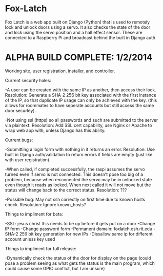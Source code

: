 Fox-Latch
=========

Fox Latch is a web app built on Django (Python) that is used to 
remotely lock and unlock doors using a servo. It also checks the 
state of the door and lock using the servo position and a hall 
effect sensor. These are connected to a Raspberry Pi and broadcast 
behind the built in Django auth.

ALPHA BUILD COMPLETE: 1/2/2014
==============================

Working site, user registration, installer, and controller.

Current security holes:

  -A user can be created with the same IP as another, then
   access their lock.
   Resolution: Generate a SHA-2 256 bit key associated with
               the first instance of the IP, so that duplicate
               IP usage can only be achieved with the key.
               (this allows for roommates to have seperate
               accounts but still access the same door securley).

  -Not using ssl (https) so all passwords and such are submitted
   to the server via plaintext.
   Resolution: Add SSL cert capability, use Nginx or Apache to
               wrap web app with, unless Django has this ability.

Current bugs:

  -Submitting a login form with nothing in it returns an error.
   Resolution: Use built in Django auth/validation to return
               errors if fields are empty (just like with user
               registration).

  -When called, if completed successfully, the raspi assumes the
   servo turned even if servo is not connected. This doesn't pose
   too big of a problem, because when reconnected the servo may be
   in unlocked state even though it reads as locked. When next called
   it will not move but the status will change back to the correct
   status.
   Resolution: ???
   
  -Possible bug: May not ssh correctly on first time due to known
   hosts check.
   Resolution: Ignore known_hosts?
   
Things to impliment for beta:

  -SSL: jesus christ this needs to be up before it gets put on a door
  -Change IP form
  -Change password form
  -Permanent domain: foxlatch.csh.rit.edu
  -SHA-2 256 bit key generation for new IPs
  -Dissallow same ip for different account unless key used

Things to impliment for full release:

  -Dynamically check the status of the door for display on the page
   (could pose a problem seeing as what gets the status is the main
   program, which could cause some GPIO conflict, but I am unsure)
